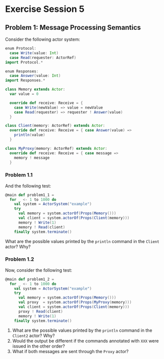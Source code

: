 # Exercise Session 5

## Problem 1: Message Processing Semantics

Consider the following actor system:

```scala
enum Protocol:
  case Write(value: Int)
  case Read(requester: ActorRef)
import Protocol.*

enum Responses:
  case Answer(value: Int)
import Responses.*

class Memory extends Actor:
  var value = 0

  override def receive: Receive = {
    case Write(newValue) => value = newValue
    case Read(requester) => requester ! Answer(value)
  }

class Client(memory: ActorRef) extends Actor:
  override def receive: Receive = { case Answer(value) =>
    println(value)
  }

class MyProxy(memory: ActorRef) extends Actor:
  override def receive: Receive = { case message =>
    memory ! message
  }
```

### Problem 1.1

And the following test:

```scala
@main def problem1_1 =
  for _ <- 1 to 1000 do
    val system = ActorSystem("example")
    try
      val memory = system.actorOf(Props(Memory()))
      val client = system.actorOf(Props(Client(memory)))
      memory ! Write(1)
      memory ! Read(client)
    finally system.terminate()
```

What are the possible values printed by the `println` command in the `Client` actor? Why?

### Problem 1.2

Now, consider the following test:

```scala
@main def problem1_2 =
  for _ <- 1 to 1000 do
    val system = ActorSystem("example")
    try
      val memory = system.actorOf(Props(Memory()))
      val proxy  = system.actorOf(Props(MyProxy(memory)))
      val client = system.actorOf(Props(Client(memory)))
      proxy ! Read(client)
      memory ! Write(1)
    finally system.terminate()
```

1. What are the possible values printed by the `println` command in the `Client2` actor? Why?
2. Would the output be different if the commands annotated with `XXX` were issued in the other order?
3. What if both messages are sent through the `Proxy` actor?
